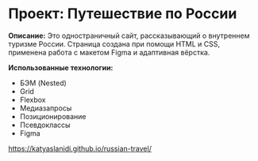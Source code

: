# Проект: Путешествие по России

**Описание:** Это одностраничный сайт, рассказывающий о внутреннем туризме России.
Страница создана при помощи HTML и CSS, применена работа с макетом Figma и адаптивная вёрстка.

**Использованные технологии:**
- БЭМ (Nested)
- Grid
- Flexbox
- Медиазапросы
- Позиционирование
- Псевдоклассы
- Figma

https://katyaslanidi.github.io/russian-travel/
